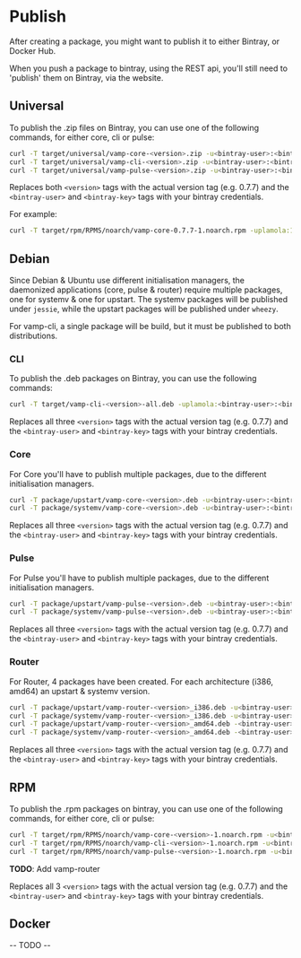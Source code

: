 # Publish

After creating a package, you might want to publish it to either Bintray, or Docker Hub.

When you push a package to bintray, using the REST api, you'll still need to 'publish' them on Bintray, via the website.


## Universal

To publish the .zip files on Bintray, you can use one of the following commands, for either core, cli or pulse:

```bash
curl -T target/universal/vamp-core-<version>.zip -u<bintray-user>:<bintray-key> https://api.bintray.com/content/magnetic-io/downloads/vamp-core/<version>/vamp-core
curl -T target/universal/vamp-cli-<version>.zip -u<bintray-user>:<bintray-key> https://api.bintray.com/content/magnetic-io/downloads/vamp-cli/<version>/vamp-cli
curl -T target/universal/vamp-pulse-<version>.zip -u<bintray-user>:<bintray-key> https://api.bintray.com/content/magnetic-io/downloads/vamp-pulse/<version>/vamp-pulse
```

Replaces both `<version>` tags with the actual version tag (e.g. 0.7.7) and the `<bintray-user>` and `<bintray-key>` tags with your bintray credentials.

For example:
```bash
curl -T target/rpm/RPMS/noarch/vamp-core-0.7.7-1.noarch.rpm -uplamola:1111222233334444555555666 https://api.bintray.com/content/magnetic-io/rpm/vamp-core/0.7.7/vamp-core-0.7.7-1.noarch.rpm
```


## Debian

Since Debian & Ubuntu use different initialisation managers, the daemonized applications (core, pulse & router) require multiple packages, one for systemv & one for upstart.
The systemv packages will be published under `jessie`, while the upstart packages will be published under `wheezy`.

For vamp-cli, a single package will be build, but it must be published to both distributions.


### CLI

To publish the .deb packages on Bintray, you can use the following commands:

```bash
curl -T target/vamp-cli-<version>-all.deb -uplamola:<bintray-user>:<bintray-key> https://api.bintray.com/content/magnetic-io/debian/pool/vamp/v/vamp-cli/vamp-cli-<version>-all.deb -H "X-Bintray-Package:vamp-cli" -H "X-Bintray-Version:<version>" -H "X-Bintray-Debian-Distribution: jessie,wheezy" -H "X-Bintray-Debian-Component: main" -H "X-Bintray-Debian-Architecture: i386,amd64"
```

Replaces all three `<version>` tags with the actual version tag (e.g. 0.7.7) and the `<bintray-user>` and `<bintray-key>` tags with your bintray credentials.


### Core

For Core you'll have to publish multiple packages, due to the different initialisation managers.
```bash
curl -T package/upstart/vamp-core-<version>.deb -u<bintray-user>:<bintray-key> https://api.bintray.com/content/magnetic-io/debian/pool/vamp/v/vamp-core/vamp-core-<version>_upstart.deb -H "X-Bintray-Package:vamp-core" -H "X-Bintray-Version:<version>" -H "X-Bintray-Debian-Distribution: wheezy" -H "X-Bintray-Debian-Component: main" -H "X-Bintray-Debian-Architecture: i386,amd64"
curl -T package/systemv/vamp-core-<version>.deb -u<bintray-user>:<bintray-key> https://api.bintray.com/content/magnetic-io/debian/pool/vamp/v/vamp-core/vamp-core-<version>_systemv.deb -H "X-Bintray-Package:vamp-core" -H "X-Bintray-Version:<version>" -H "X-Bintray-Debian-Distribution: jessie" -H "X-Bintray-Debian-Component: main" -H "X-Bintray-Debian-Architecture: i386,amd64"
```
Replaces all three `<version>` tags with the actual version tag (e.g. 0.7.7) and the `<bintray-user>` and `<bintray-key>` tags with your bintray credentials.


### Pulse

For Pulse you'll have to publish multiple packages, due to the different initialisation managers.
```bash
curl -T package/upstart/vamp-pulse-<version>.deb -u<bintray-user>:<bintray-key> https://api.bintray.com/content/magnetic-io/debian/pool/vamp/v/vamp-pulse/vamp-pulse-<version>_upstart.deb -H "X-Bintray-Package:vamp-pulse" -H "X-Bintray-Version:<version>" -H "X-Bintray-Debian-Distribution: wheezy" -H "X-Bintray-Debian-Component: main" -H "X-Bintray-Debian-Architecture: i386,amd64"
curl -T package/systemv/vamp-pulse-<version>.deb -u<bintray-user>:<bintray-key> https://api.bintray.com/content/magnetic-io/debian/pool/vamp/v/vamp-pulse/vamp-pulse-<version>_systemv.deb -H "X-Bintray-Package:vamp-pulse" -H "X-Bintray-Version:<version>" -H "X-Bintray-Debian-Distribution: jessie" -H "X-Bintray-Debian-Component: main" -H "X-Bintray-Debian-Architecture: i386,amd64"
```

Replaces all three `<version>` tags with the actual version tag (e.g. 0.7.7) and the `<bintray-user>` and `<bintray-key>` tags with your bintray credentials.


### Router

For Router, 4 packages have been created. For each architecture (i386, amd64) an upstart & systemv version.
```bash
curl -T package/upstart/vamp-router-<version>_i386.deb -u<bintray-user>:<bintray-key> https://api.bintray.com/content/magnetic-io/debian/pool/vamp/v/vamp-router/vamp-router-<version>_upstart_i386.deb -H "X-Bintray-Package:vamp-router" -H "X-Bintray-Version:<version>" -H "X-Bintray-Debian-Distribution: wheezy" -H "X-Bintray-Debian-Component: main" -H "X-Bintray-Debian-Architecture: i386"
curl -T package/systemv/vamp-router-<version>_i386.deb -u<bintray-user>:<bintray-key> https://api.bintray.com/content/magnetic-io/debian/pool/vamp/v/vamp-router/vamp-router-<version>_systemv_i386.deb -H "X-Bintray-Package:vamp-router" -H "X-Bintray-Version:<version>" -H "X-Bintray-Debian-Distribution: jessie" -H "X-Bintray-Debian-Component: main" -H "X-Bintray-Debian-Architecture: i386"
curl -T package/upstart/vamp-router-<version>_amd64.deb -<bintray-user>:<bintray-key> https://api.bintray.com/content/magnetic-io/debian/pool/vamp/v/vamp-router/vamp-router-<version>_upstart_amd64.deb -H "X-Bintray-Package:vamp-router" -H "X-Bintray-Version:<version>" -H "X-Bintray-Debian-Distribution: wheezy" -H "X-Bintray-Debian-Component: main" -H "X-Bintray-Debian-Architecture: amd64"
curl -T package/systemv/vamp-router-<version>_amd64.deb -<bintray-user>:<bintray-key> https://api.bintray.com/content/magnetic-io/debian/pool/vamp/v/vamp-router/vamp-router-<version>_systemv_amd64.deb -H "X-Bintray-Package:vamp-router" -H "X-Bintray-Version:<version>" -H "X-Bintray-Debian-Distribution: jessie" -H "X-Bintray-Debian-Component: main" -H "X-Bintray-Debian-Architecture: amd64"
```

Replaces all three `<version>` tags with the actual version tag (e.g. 0.7.7) and the `<bintray-user>` and `<bintray-key>` tags with your bintray credentials.


## RPM

To publish the .rpm packages on bintray, you can use one of the following commands, for either core, cli or pulse:

```bash
curl -T target/rpm/RPMS/noarch/vamp-core-<version>-1.noarch.rpm -u<bintray-user>:<bintray-key> https://api.bintray.com/content/magnetic-io/rpm/vamp-core/<version>/vamp-core-<version>-1.noarch.rpm
curl -T target/rpm/RPMS/noarch/vamp-cli-<version>-1.noarch.rpm -u<bintray-user>:<bintray-key> https://api.bintray.com/content/magnetic-io/rpm/vamp-cli/<version>/vamp-cli-<version>-1.noarch.rpm
curl -T target/rpm/RPMS/noarch/vamp-pulse-<version>-1.noarch.rpm -u<bintray-user>:<bintray-key> https://api.bintray.com/content/magnetic-io/rpm/vamp-pulse/<version>/vamp-pulse-<version>-1.noarch.rpm
```

**TODO**: Add vamp-router

Replaces all 3 `<version>` tags with the actual version tag (e.g. 0.7.7) and the `<bintray-user>` and `<bintray-key>` tags with your bintray credentials.


## Docker

-- TODO --